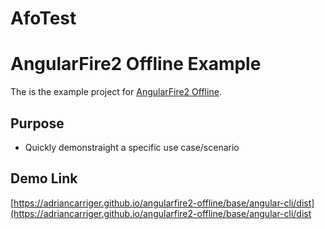# AfoTest

# AngularFire2 Offline Example

The is the example project for [AngularFire2 Offline](https://github.com/adriancarriger/angularfire2-offline).

## Purpose

- Quickly demonstraight a specific use case/scenario

## Demo Link

[https://adriancarriger.github.io/angularfire2-offline/base/angular-cli/dist](https://adriancarriger.github.io/angularfire2-offline/base/angular-cli/dist
